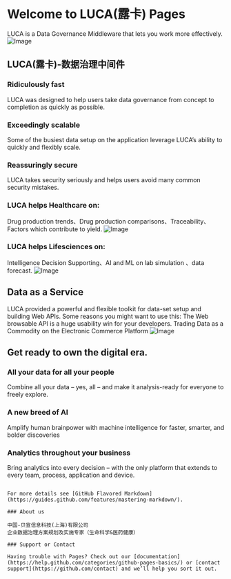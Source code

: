 # Welcome to LUCA(露卡) Pages

LUCA is a Data Governance Middleware that lets you work more effectively.
![Image](https://github.com/restfulsense/restfulsense.github.io/blob/master/luca/images/luca.png)

## LUCA(露卡)-数据治理中间件

### Ridiculously fast
LUCA was designed to help users take data governance from concept to completion as quickly as possible.

### Exceedingly scalable
Some of the busiest data setup on the application leverage LUCA’s ability to quickly and flexibly scale.

### Reassuringly secure
LUCA takes security seriously and helps users avoid many common security mistakes.

### LUCA helps Healthcare on:
Drug production trends、Drug production comparisons、Traceability、Factors which contribute to yield.
![Image](https://github.com/restfulsense/restfulsense.github.io/blob/master/luca/images/product_7.png)

### LUCA helps Lifesciences on:
Intelligence Decision Supporting、AI and ML on lab simulation 、data forecast.
![Image](https://github.com/restfulsense/restfulsense.github.io/blob/master/luca/images/product_6.png)

## Data as a Service
LUCA provided a powerful and flexible toolkit for data-set setup and building Web APIs. 
Some reasons you might want to use this: 
The Web browsable API is a huge usability win for your developers. 
Trading Data as a Commodity on the Electronic Commerce Platform
![Image](https://github.com/restfulsense/restfulsense.github.io/blob/master/luca/images/product_4.png)

## Get ready to own the digital era.
### All your data for all your people
Combine all your data – yes, all – and make it analysis-ready for everyone to freely explore.

### A new breed of AI
Amplify human brainpower with machine intelligence for faster, smarter, and bolder discoveries

### Analytics throughout your business
Bring analytics into every decision – with the only platform that extends to every team, process, application and device.
```

For more details see [GitHub Flavored Markdown](https://guides.github.com/features/mastering-markdown/).

### About us

中国-贝宣信息科技(上海)有限公司
企业数据治理方案规划及实施专家（生命科学&医药健康）

### Support or Contact

Having trouble with Pages? Check out our [documentation](https://help.github.com/categories/github-pages-basics/) or [contact support](https://github.com/contact) and we’ll help you sort it out.
